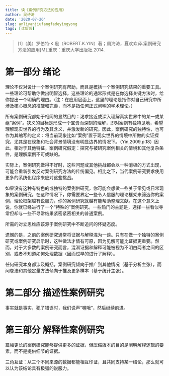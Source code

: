 ```yaml
---
title: 读《案例研究方法的应用》
author: 吴诗涛
date: '2020-07-26'
slug: anliyanjiufangfadeyingyong
tags: [读后感]
---
```


> [1]（美）罗伯特·K.殷（ROBERT.K.YIN）著；周海涛，夏欢欢译.案例研究方法的应用[M].重庆：重庆大学出版社.2014.

# 第一部分 绪论

理论不仅对设计一个案例研究有帮助，而且是概括一个案例研究结果的重要工具。一些理论可帮助你做出明智选择，这些理论的通常形式是在你选择关键方法时，给你提出一个明确的理由。（注：在应用层面上，这里的理论是指你对自己研究中所涉及核心概念的推敲和完善，而不是指任何正式阐明的学术理论。）

所有案例研究都始于相同的显然目的：渴求接近或深入理解真实世界中的某一或某组“案例”。狭义的目标是形成一个宝贵而深刻的理解，即对案例有独特见地，希望理解现实世界的行为及其含义，并激发新的研究。因此，案例研究的独特性，也可作为其缩写的定义：将当前现象比如“案例”置于现实世界的情境中所做的实证探究，尤其是在现象和社会背景情境没有明显边界的情况下。（Yin,2009,p.18）因此，相对于其他特征，案例研究假定：探究与被研究案例相关的情境和其他复杂条件，是理解案例不可或缺的。

实际上，案例研究做得不好时，这些问题或其他挑战都会以一种消极的方式出现，可能会重新引发反对案例研究方法的传统偏见。相比之下，当代案例研究要求使用更多的系统化程序来应对这些挑战。

如果没有这种有特色的或独特的案例供研究，你可能会想做一些关于常见或日常现象的案例研究。在这种情况下，你需要界定一些令人信服的理论框架来筛选你的案例，理论框架越有说服力，你的案例研究就越有能帮助整理文献。在这个意义上说，你就已经进行了一个“特殊的”案例研究。一些热门的主题是，选择一些看似寻常但却与一些不寻常结果紧密紧密相关的普通案例。

所需的对立思维应该源于案例研究中不断追问的怀疑态度。

遗憾的是，之前的案例研究通常将证据与解释混为一谈。只有在做一个独特的案例研究或案例研究启示时，这种做法才情有可原，因为见解可能比证据更重要。然而，对于大多数的案例研究而言，混淆证据和解释可能被视为不明白两者之间的区别，或者不知道如何处理数据（因而过早的进行了解释）。

任何研究本身都涉及概括，案例研究倾向于推广到其他情况（基于分析主张），而问卷法和其他定量方法倾向于推及更多样本（基于统计主张）。

# 第二部分 描述性案例研究

事实就是事实，犯了错误时，我们说声“喔哦”，然后继续前进。

# 第三部分 解释性案例研究

篇幅更长的案例研究能够提供更多的证据，但压缩版本的目的是阐明解释逻辑的要素，而不是提供细节的证据。

三角互证：从三个不同来源的数据都能相互印证，且共同支持某一结论，那么就可以认为该结论具有极强的说服力。
